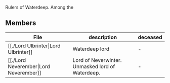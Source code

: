 Rulers of Waterdeep. Among the 
## Members
| File                                                       | description                                      | deceased |
| ---------------------------------------------------------- | ------------------------------------------------ | -------- |
| [[./Lord Ulbrinter\|Lord Ulbrinter]]   | Waterdeep lord                                   | \-       |
| [[./Lord Neverember\|Lord Neverember]] | Lord of Neverwinter. Unmasked lord of Waterdeep. | \-       |
